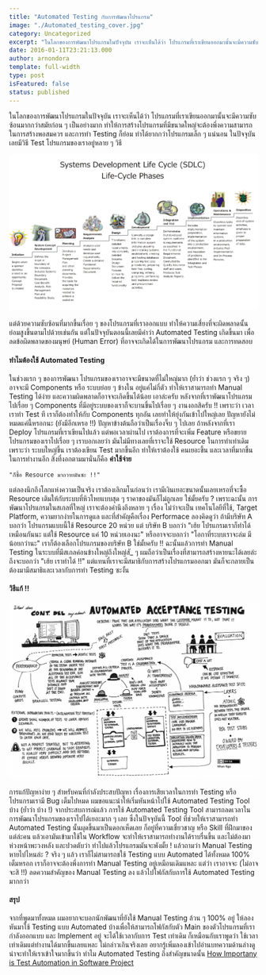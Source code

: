 ```yaml
---
title: "Automated Testing กับการพัฒนาโปรแกรม"
image: "./Automated_testing_cover.jpg"
category: Uncategorized
excerpt: "ในโลกของการพัฒนาโปรแกรมในปัจจุบัน เราจะเห็นได้ว่า โปรแกรมที่เราเขียนออกมานั้นจะมีความซับซ้อนมากกว่าสมัยก่อน ๆ เป็นอย่างมาก ทำให้การสร้างโปรแกรมที่มีขนาดใหญ่จะต้องพึ่งความสามารถในการสร้างพอสมควร และการทำ Testing ก็ย่อม ทำได้ยากกว่าโปรแกรมเล็ก ๆ แน่..."
date: 2016-01-11T23:21:13.000
author: arnondora
template: full-width
type: post
isFeatured: false
status: published
---
```


ในโลกของการพัฒนาโปรแกรมในปัจจุบัน เราจะเห็นได้ว่า โปรแกรมที่เราเขียนออกมานั้นจะมีความซับซ้อนมากกว่าสมัยก่อน ๆ เป็นอย่างมาก ทำให้การสร้างโปรแกรมที่มีขนาดใหญ่จะต้องพึ่งความสามารถในการสร้างพอสมควร และการทำ Testing ก็ย่อม ทำได้ยากกว่าโปรแกรมเล็ก ๆ แน่นอน ในปัจจุบันเลยมีวิธี Test โปรแกรมของเราอยู่หลาย ๆ วิธี

![Automated Testing](./Systems_Development_Life_Cycle.jpg)

แต่ด้วยความซับซ้อนที่มากขึ้นเรื่อย ๆ ของโปรแกรมที่เราออกแบบ ทำให้ความเสี่ยงที่จะผิดพลาดนั้นย่อมสูงขึ้นตามไปด้วยเช่นกัน แต่ในปัจจุบันตอนนี้เลยมีคำว่า Automated Testing เกิดขึ้นมา เพื่อลดข้อผิดพลาดของมนุษย์ (Human Error) ที่อาจจะเกิดได้ในการพัฒนาโปรแกรม และการทดสอบ

#### ทำไมต้องใช้ Automated Testing
ในช่วงแรก ๆ ของการพัฒนา โปรแกรมของเราอาจจะมีขนาดที่ไม่ใหญ่มาก (ย้ำว่า ช่วงแรก ๆ จริง ๆ) อาจจะมี Components หรือ ระบบย่อย ๆ ข้างใน อยู่แค่ไม่กี่ตัว ทำให้เราสามารถทำ Manual Testing ได้ง่าย และความผิดพลาดก็อาจจะเกิดขึ้นได้น้อย
เอาล่ะครับ หลังจากที่เราพัฒนาโปรแกรมไปเรื่อย ๆ Components ที่มีอยู่ระบบของเราก็จะบานขึ้นไปเรื่อย ๆ งานงอกสิครับ !! เพราะว่า เวลาเราทำ Test ที เราก็ต้องทำให้กับ Components ทุกอัน เลยทำให้ยุ่งกันเข้าไปใหญ่เลย
ปัญหายังไม่หมดแค่นี้หรอกนะ (ยังมีอีกเหรอ !!) ปัญหาข้างต้นถือว่าเป็นเรื่องจิ๊บ ๆ ไปเลย ถ้าหลังจากที่เรา Deploy โปรแกรมที่เราเขียนไปแล้ว แต่พอเวลาผ่านไป เราต้องการที่จะเพิ่ม Feature หรือขยายโปรแกรมของเราไปเรื่อย ๆ เราบอกเลยว่า มันไม่มีทางเลยที่เราจะใช้ Resource ในการทำเท่าเดิม เพราะว่า ระบบใหญ่ขึ้น เราต้องเขียน Test มากขึ้นอีก ทำให้เราต้องใช้ คนเยอะขึ้น และเวลาที่มากขึ้นในการทำงานอีก สิ่งที่งอกตามมานั่นก็คือ **ค่าใช้จ่าย**

    "ก็ซื้อ Resource มาถวายมันซะ !!"

แต่ลองนึกถึงโลกแห่งความเป็นจริง เราต้องเลิกมโนก่อนว่า เรามีเงินเยอะขนาดนั้นเลยเหรอที่จะซื้อ Resource เติมให้กับระบบที่หิวโหยแบบสุด ๆ ราคาของมันก็ไม่ถูกเลย ใช่มั้ยครับ ?
เพราะฉะนั้น การพัฒนาโปรแกรมในสเกลที่ใหญ่ เราจะต้องคำนึงถึงหลาย ๆ เรื่อง ไม่ว่าจะเป็น เทคโนโลยีที่ใช้, Target Platform, ความยากง่ายในการดูแล และที่สำคัญคือเรื่อง Performace
ลองคิดดูว่า ถ้ามีบริษัท A บอกว่า โปรแกรมแบบนี้ใช้ Resource 20  หน่วย แต่ บริษัท B บอกว่า "เฮ้ย โปรแกรมเราก็ทำได้เหมือนกันนะ แต่ใช้ Resource แค่ 10 หน่วยเองนะ" หรืออาจจะบอกว่า "โอกาที่ระบบเราจะล่ม มีน้อยกว่านะ" เราก็ต้องเลือกโปรแกรมของบริษัท B ใช่มั้ยครับ !!
ฉะนั้นแล้วการทำ Manual Testing ในระบบที่มีสเกลค่อนข้างใหญ่ถึงใหญ่สั\_ ๆ ผมถือว่าเป็นเรื่องที่สามารถสร้างหายนะได้เลยล่ะ ถึงจะบอกว่า "เฮ้ย เราทำได้ !!" แต่แทนที่เราจะมีสมาธิกับการสร้างโปรแกรมออกมา มันก็จะกลายเป็นต้องมามีสมาธิและเวลากับการทำ Testing ซะงั้น

#### วิธีแก้ !!

![Automated Testing](./Automated_testing_1.jpg)

การแก้ปัญหาง่าย ๆ สำหรับคนที่กำลังประสบปัญหา เรื่องการเสียเวลาในการทำ Testing หรือโปรแกรมเรามี Bug เต็มไปหมด ผมขอแนะนำให้เริ่มหันหน้าไปใช้ Automated Testing Tool บ้าง (ย้ำว่า บ้าง !) จากประสบการณ์แล้ว การใช้ Automated Testing Tool สามารถลดเวลาในการพัฒนาโปรแกรมของเราไปได้เยอะมาก ๆ เลย
ซึ่งในปัจจุบันนี้ Tool ที่ช่วยให้เราสามารถทำ Automated Testing นั้นผุดขึ้นมาเป็นดอกเห็ดเลย ก็อยู่ที่ความเชี่ยวชาญ หรือ Skill ที่ฝึกมาของแต่ล่ะคน แล้วเอามันเข้ามาใช้ใน Workflow จะทำให้เราสามารถทำงานได้ราบรื่นขึ้น และไม่ต้องมาห่วงหน้าพะวงหลัง และปวดตับว่า ทำไปแล้วโปรแกรมมันจะพังมั้ย !
แล้วถามว่า Manual Testing หายไปไหนล่ะ ? จริง ๆ แล้ว เราก็ไม่สามารถชใช้ Testing แบบ Automated ได้ทั้งหมด 100% เต็มหรอก เราก็อาจจะต้องพึ่งการทำ Manual Testing อยู่เหมือนเดิมแหละ แต่ว่า เราอาจจะ (ไม่อาจจะสิ !!) ลดความสำคัญของ Manual Testing ลง แล้วไปโฟกัสกับการใช้ Automated Testing มากกว่า

#### สรุป
จากที่พูดมาทั้งหมด ผมอยากจะบอกนักพัฒนาที่ยังใช้ Manual Testing ล้วน ๆ 100% อยู่ ให้ลองหันมาใช้ Testing แบบ Automated บ้างเพื่อให้สามารถโฟกัสกับตัว Main ของตัวโปรแกรมที่เรากำลังออกแบบ และ Implement อยู่ จะได้ใช้เวลากับการ Test เท่าเดิม ก็เหมือนกับเราพูดว่า ใช้เวลาเท่าเดิมแต่ทำงานได้มากขึ้นเลยแหละ ไม่กล่าวเกินจริงเลย อยากรู้เพิ่มลองเข้าไปอ่านบทความด้านล่างดู น่าจะทำให้เราเข้าใจมากขึ้นว่า ทำไม Automated Testing ถึงสำคัญขนาดนั้น [How Importany is Test Automation in Software Project][0]

[0]: http://www.seguetech.com/blog/2013/04/02/important-test-automation-software-project
